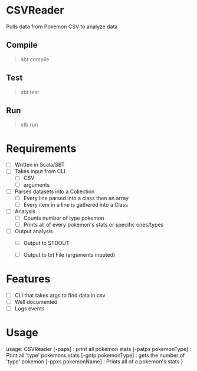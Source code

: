 # CSVReader
Pulls data from Pokemon CSV to analyze data

## Compile
>sbt compile

## Test
>sbt test

## Run
>stb run

# Requirements
- [ ] Written in Scala/SBT
- [ ] Takes input from CLI
    - [ ] CSV
    - [ ] arguments
- [ ] Parses datasets into a Collection
    - [ ] Every line parsed into a class then an array
    - [ ] Every item in a line is gathered into a Class
- [ ] Analysis
    - [ ] Counts number of type pokemon
    - [ ] Prints all of every pokemon's stats or specific ones/types
- [ ] Output analysis
    - [ ] Output to STDOUT
    - [ ] Output to txt File (arguments inputed)
    

# Features
- [ ] CLI that takes args to find data in csv
- [ ] Well documented
- [ ] Logs events

# Usage 

usage: CSVReader [-paps] : print all pokemon stats
                 [-patps pokemonType] : Print all 'type' pokemons stats
                 [-gntp pokemonType] : gets the number of 'type' pokemon
                 [-ppxs pokemonName] : Prints all of a pokemon's stats
  }